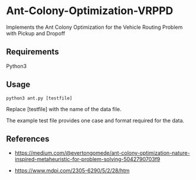 # Ant-Colony-Optimization-VRPPD
Implements the Ant Colony Optimization for the Vehicle Routing Problem with Pickup and Dropoff

## Requirements
Python3

## Usage

``` python3 ant.py [testfile] ```


Replace [testfile] with the name of the data file.

The example test file provides one case and format required for the data.

## References

- https://medium.com/@evertongomede/ant-colony-optimization-nature-inspired-metaheuristic-for-problem-solving-5042790703f9

- https://www.mdpi.com/2305-6290/5/2/28/htm
